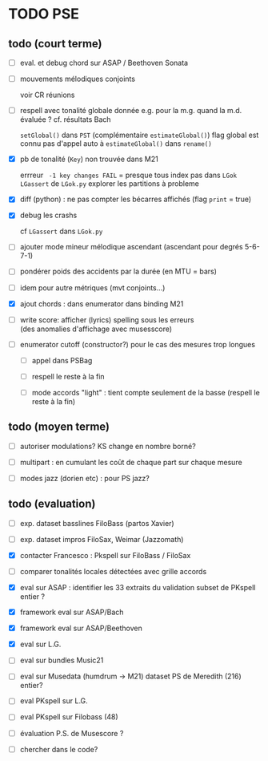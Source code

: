 # TODO PSE

## todo (court terme)

- [ ] eval. et debug chord sur ASAP / Beethoven Sonata

- [ ] mouvements mélodiques conjoints
  
    voir CR réunions

- [ ] respell avec tonalité globale donnée
  e.g. pour la m.g. quand la m.d. évaluée ? cf. résultats Bach
  
     `setGlobal()` dans `PST` (complémentaire `estimateGlobal()`) 
     flag global est connu
     pas d'appel auto à  `estimateGlobal()` dans `rename()`

- [x] pb de tonalité (`Key`) non trouvée dans M21
  
     errreur ` -1 key changes FAIL` 
     = presque tous index pas dans  `LGok` `LGassert`  de `LGok.py`
     explorer les partitions à probleme

- [x] diff (python) : ne pas compter les bécarres affichés (flag `print` = true)

- [x] debug les crashs 
  
    cf  `LGassert`   dans `LGok.py`

- [ ] ajouter mode mineur mélodique ascendant
  (ascendant pour degrés 5-6-7-1)

- [ ] pondérer poids des accidents par la durée (en MTU = bars)

- [ ] idem pour autre métriques (mvt conjoints...)

- [x] ajout chords : dans enumerator
  dans binding M21

- [ ] write score: afficher (lyrics) spelling sous les erreurs  
     (des anomalies d'affichage avec musesscore)

- [ ] enumerator cutoff (constructor?)  pour le cas des mesures trop longues
  
  - [ ] appel dans PSBag
  
  - [ ] respell le reste à la fin
  
  - [ ] mode accords "light"  :  tient compte seulement de la basse
    (respell le reste à la fin)

## todo (moyen terme)

- [ ] autoriser modulations? 
   KS change en nombre borné?

- [ ] multipart : en cumulant les coût de chaque part sur chaque mesure

- [ ] modes jazz (dorien etc) : pour PS jazz?

## todo (evaluation)

- [ ] exp. dataset basslines FiloBass (partos Xavier)

- [ ] exp. dataset impros FiloSax, Weimar (Jazzomath)

- [x] contacter Francesco : Pkspell sur FiloBass / FiloSax

- [ ] comparer tonalités locales détectées avec grille accords

- [x] eval sur ASAP :  identifier les 33 extraits du validation subset de PKspell
  entier ?

- [x] framework eval sur ASAP/Bach

- [x] framework eval sur ASAP/Beethoven

- [x] eval sur L.G.

- [ ] eval sur bundles Music21

- [ ] eval sur Musedata (humdrum -> M21)
  dataset PS de Meredith (216)
  entier?

- [ ] eval PKspell sur L.G.

- [ ] eval PKspell sur Filobass (48)



- [ ]  évaluation P.S. de Musescore ?

- [ ]  chercher dans le code?







